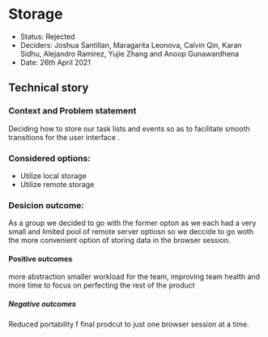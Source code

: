 #  Storage 

* Status: Rejected
* Deciders: Joshua Santillan, Maragarita Leonova, Calvin Qin, Karan Sidhu, Alejandro Ramirez, Yujie Zhang and Anoop Gunawardhena
* Date: 26th April 2021

## Technical story

### Context and Problem statement
Deciding how to store our task lists and events so as to facilitate smooth transitions for the user interface .
### Considered options:
* Utilize local storage
* Utilize remote storage


### Desicion outcome:
As a group we decided to go with the former opton as we each had a very small and limited pool of remote server optiosn so we deccide  to go woth the more convenient option
of storing data in the browser session.

#### Positive outcomes
 more abstraction smaller workload for the team, improving team health and more time to focus on perfecting the rest of the product
 
##### Negative outcomes
Reduced portability f final prodcut to just one browser session at a time.
